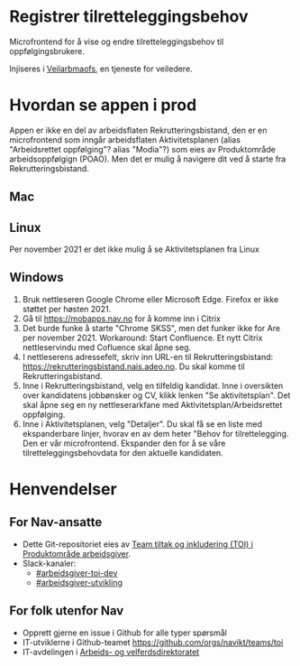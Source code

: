 # Registrer tilretteleggingsbehov

Microfrontend for å vise og endre tilretteleggingsbehov til oppfølgingsbrukere.

Injiseres i [Veilarbmaofs](https://github.com/navikt/veilarbmaofs), en tjeneste for veiledere.

# Hvordan se appen i prod
Appen er ikke en del av arbeidsflaten Rekrutteringsbistand, den er en microfrontend som inngår arbeidsflaten Aktivitetsplanen (alias "Arbeidsrettet oppfølging"? alias "Modia"?) som eies av Produktområde arbeidsoppfølgign (POAO). Men det er mulig å navigere dit ved å starte fra Rekrutteringsbistand.

## Mac

## Linux
Per november 2021 er det ikke mulig å se Aktivitetsplanen fra Linux

## Windows

1. Bruk nettleseren Google Chrome eller Microsoft Edge. Firefox er ikke støttet per høsten 2021.
2. Gå til https://mobapps.nav.no for å komme inn i Citrix
3. Det burde funke å starte "Chrome SKSS", men det funker ikke for Are per november 2021. Workaround: Start Confluence. Et nytt Citrix nettleservindu med Cofluence skal åpne seg.
4. I nettleserens adressefelt, skriv inn URL-en til Rekrutteringsbistand: https://rekrutteringsbistand.nais.adeo.no. Du skal komme til Rekrutteringsbistand.
5. Inne i Rekrutteringsbistand, velg en tilfeldig kandidat. Inne i oversikten over kandidatens jobbønsker og CV, klikk lenken "Se aktivitetsplan". Det skal åpne seg en ny nettleserarkfane med Aktivitetsplan/Arbeidsrettet oppfølging.
6. Inne i Aktivitetsplanen, velg "Detaljer". Du skal få se en liste med ekspanderbare linjer, hvorav en av dem heter "Behov for tilrettelegging. Den er vår microfrontend. Ekspander den for å se våre tilretteleggingsbehovdata for den aktuelle kandidaten.




# Henvendelser

## For Nav-ansatte
* Dette Git-repositoriet eies av [Team tiltak og inkludering (TOI) i Produktområde arbeidsgiver](https://teamkatalog.nais.adeo.no/team/0150fd7c-df30-43ee-944e-b152d74c64d6).
* Slack-kanaler:
  * [#arbeidsgiver-toi-dev](https://nav-it.slack.com/archives/C02HTU8DBSR)
  * [#arbeidsgiver-utvikling](https://nav-it.slack.com/archives/CD4MES6BB)

## For folk utenfor Nav
* Opprett gjerne en issue i Github for alle typer spørsmål
* IT-utviklerne i Github-teamet https://github.com/orgs/navikt/teams/toi
* IT-avdelingen i [Arbeids- og velferdsdirektoratet](https://www.nav.no/no/NAV+og+samfunn/Kontakt+NAV/Relatert+informasjon/arbeids-og-velferdsdirektoratet-kontorinformasjon)
